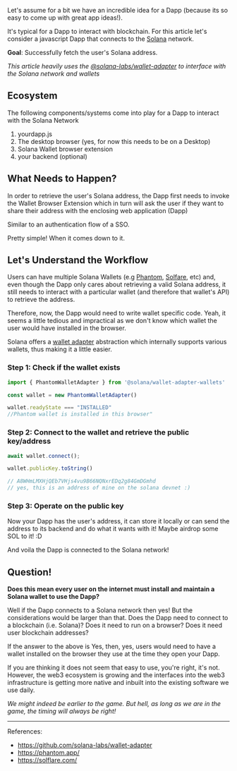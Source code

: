 Let's assume for a bit we have an incredible idea for a Dapp (because its so easy to come up with great app ideas!). 

It's typical for a Dapp to interact with blockchain. For this article let's consider a javascript Dapp that connects to the [Solana](https://solana.com/) network.

**Goal**: Successfully fetch the user's Solana address. 

_This article heavily uses the [@solana-labs/wallet-adapter](https://github.com/solana-labs/wallet-adapter) to interface with the Solana network and wallets_

## Ecosystem 

The following components/systems come into play for a Dapp to interact with the Solana Network

1. yourdapp.js
1. The desktop browser (yes, for now this needs to be on a Desktop)
1. Solana Wallet browser extension
1. your backend (optional)

## What Needs to Happen?

In order to retrieve the user's Solana address, the Dapp first needs to invoke the Wallet Browser Extension which in turn will ask the user if they want to share their address with the enclosing web application (Dapp)

Similar to an authentication flow of a SSO.

Pretty simple! When it comes down to it.

## Let's Understand the Workflow

Users can have multiple Solana Wallets (e.g [Phantom](https://phantom.app/), [Solfare](https://solflare.com/), etc) and, even though the Dapp only cares about retrieving a valid Solana address, it still needs to interact with a particular wallet (and therefore that wallet's API) to retrieve the address. 

Therefore, now, the Dapp would need to write wallet specific code. Yeah, it seems a little tedious and impractical as we don't know which wallet the user would have installed in the browser. 

Solana offers a [wallet adapter](https://github.com/solana-labs/wallet-adapter) abstraction which internally supports various wallets, thus making it a little easier. 

### Step 1: Check if the wallet exists

```ts
import { PhantomWalletAdapter } from '@solana/wallet-adapter-wallets'

const wallet = new PhantomWalletAdapter()

wallet.readyState === "INSTALLED"
//Phantom wallet is installed in this browser"
```

### Step 2: Connect to the wallet and retrieve the public key/address

```ts
await wallet.connect();

wallet.publicKey.toString()

// A8WHmLMXHjQEb7VHjs4vu9B66NQNxrEDq2g84GmDGmhd
// yes, this is an address of mine on the solana devnet :)
```

### Step 3: Operate on the public key

Now your Dapp has the user's address, it can store it locally or can send the address to its backend and do what it wants with it! Maybe airdrop some SOL to it! :D

And voila the Dapp is connected to the Solana network!

## Question!

**Does this mean every user on the internet must install and maintain a Solana wallet to use the Dapp?**

Well if the Dapp connects to a Solana network then yes! But the considerations would be larger than that. Does the Dapp need to connect to a blockchain (i.e. Solana)? Does it need to run on a browser? Does it need user blockchain addresses?

If the answer to the above is Yes, then, yes, users would need to have a wallet installed on the browser they use at the time they open your Dapp. 

If you are thinking it does not seem that easy to use, you're right, it's not. However, the web3 ecosystem is growing and the interfaces into the web3 infrastructure is getting more native and inbuilt into the existing software we use daily.

_We might indeed be earlier to the game. But hell, as long as we are in the game, the timing will always be right!_

---

References: 

- https://github.com/solana-labs/wallet-adapter
- https://phantom.app/
- https://solflare.com/